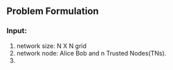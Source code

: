 ## Problem Formulation

### Input:
1. network size: N X N grid 
2. network node: Alice Bob and n Trusted Nodes(TNs). 
3. 
